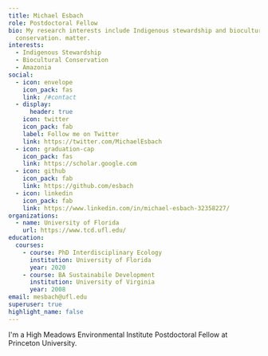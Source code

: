 ```yaml
---
title: Michael Esbach
role: Postdoctoral Fellow
bio: My research interests include Indigenous stewardship and biocultural
  conservation. matter.
interests:
  - Indigenous Stewardship
  - Biocultural Conservation
  - Amazonia
social:
  - icon: envelope
    icon_pack: fas
    link: /#contact
  - display:
      header: true
    icon: twitter
    icon_pack: fab
    label: Follow me on Twitter
    link: https://twitter.com/MichaelEsbach
  - icon: graduation-cap
    icon_pack: fas
    link: https://scholar.google.com
  - icon: github
    icon_pack: fab
    link: https://github.com/esbach
  - icon: linkedin
    icon_pack: fab
    link: https://www.linkedin.com/in/michael-esbach-32358227/
organizations:
  - name: University of Florida
    url: https://www.tcd.ufl.edu/
education:
  courses:
    - course: PhD Interdisciplinary Ecology
      institution: University of Florida
      year: 2020
    - course: BA Sustainabile Development
      institution: University of Virginia
      year: 2008
email: mesbach@ufl.edu
superuser: true
highlight_name: false
---
```

I'm a High Meadows Environmental Institute Postdoctoral Fellow at Princeton University.